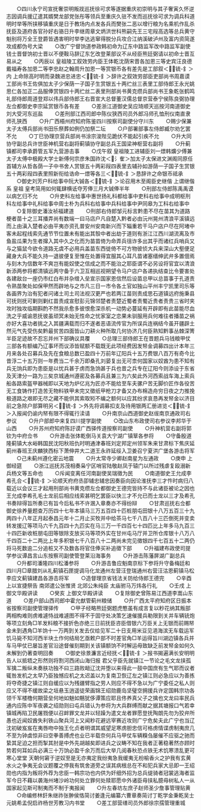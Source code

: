 <!-- { "loadSidebar": true } -->
　　○四川永宁司宣抚奢崇明叛戕巡抚徐可求等遂据重庆初崇明与其子奢寅久怀逆志因调兵援辽遣其婿樊龙部党张彤等领兵至重庆久驻不发而巡抚徐可求为调兵科道明时举等所挟移镇重庆是日于教场内点发各兵而樊张二恶以增行粮为名乘机作乱杀抚臣及道府各官孙好右骆日升李继周章文炳洪世科熊嗣先王三宅叚高选等总兵黄守魁别将万全王登爵皆遇害明时举李达逃窜得脱分兵攻合江纳溪破泸州及富内资简遂攻成都伪号大梁
　　○改广宁督饷道参政韩初命为辽东中路监军改中路监军副使钱士晋督饷初士晋以不便鞍马辞辽东乞改登莱部议不从经臣熊廷弼请以初命士晋互易从之
　　○丙辰以  皇祖陵工叙效劳内臣王体乾沈荫宋晋各加恩三等史宾汪良德戴福寿各加恩二等李忠赵之翰周升加恩一等赏银币各有差先是工部叙＜锍-釒＞内  上命除高时明而录魏进忠进忠＜锍-釒＞辞许之叙效劳部臣吏部尚书周嘉谟工部尚书王佐俱加太子少保荫一子国子生赏银五十两纻丝三表里工部侍郎王永光姚思仁各加正二品服俸赏银四十两纻丝二表里刑部尚书黄克缵兵部尚书王象乾张鹤鸣礼部侍郎周道登郑以伟兵部侍郎王右晋宣大总督董汉儒总督京营泰宁侯陈良弼协理左佥都御史李宗延赏银币各有差
　　○差浙江道御史吴应琦顺天巡按河南道御史刘大受河东巡盐
　　○差刑部江西司郎中陈仪狭西司员外郎冯师孔恤刑仪南直隶师孔狭西
　　○升广西梧州府知府陈鉴四川按察司副使分守川东
　　○赐少保兼太子太傅兵部尚书田乐祭葬如例仍加祭二坛
　　○户部署部事左侍郎臧尔劝乞罢不允
　　○丁巳协理京营兵部尚书涂宗浚陛见跪伏不能起引疾不允
　　○升大同协守副总兵许世臣神机营右副将蓟镇协守副总兵王国梁神枢营右副将
　　○升蓟镇都司李承爵管五军九营游击事
　　○戊午叙  皇祖陵工进辅臣刘一燝韩爌少傅兼太子太傅中极殿大学士新傅何宗彦朱国祚沈＜氵隺＞加太子太保进文渊阁同原任首辅方从哲各荫一子中书舍人赏银五十两彩叚四表里去辅孙如游荫一子国子生赏银五十两彩叚四表里照新衔给诰命一燝等各三＜锍-釒＞恳辞许之命银币祗承
　　○御史刘芳户科给事中阮大铖各＜锍-釒＞论召用木至阁臣史继偕  上谓继偕系  皇祖  皇考简用如何辄肆横诋夺芳俸三月大铖俸半年
　　○刑部左侍郎陈禹禹谟以病乞归不允
　　○升吏科左给事中惠世扬礼科都给事中吏科右给事中成明枢刑科左给事中礼科给事中周士朴为兵科右给事中兵科给事中尹同皋为工科右给事中
　　○复除御史潘汝祯福建道
　　○刑部右侍郎邹元标言黔患不尽在苗其为道路梗者苗十之三耳播弄尚有数端一曰马店户凡自楚入黔者必由沅州晃州清浪平溪镇远而上由滇入楚者必由平夷亦资孔普安州安南新兴而下辎重若干马户店户尽在阿堵中客未起程线索先通节节位置未有能出其彀中者出劫于道则有浙江江西川湖流离及市鱼盐瓜果为生者撺入其中久之化而为苗苗倚为命弄兵徂诈多出其乎而诸红兵哨兵又与之猫鼠今欲令道路无虞不必用兵盖苗东西徙倚不可方物彼侦大兵来深山大壑便足藏身大兵不能久持一退彼便复至惟在处置得宜服其心耳凡苗诸塞缙绅武弁多置佃焉与刻木为信数年不爽岂有能奴使之信成之而不能治之耶臣谓不必另设将官宜以清浪新添两参将都清镇远两守备于六卫互相巡视朔望令马户店户各递执结查比令要害处各建敌台一座仍市红白布并杂缯入垒宣示国家恩信然后设苗总甲以总苗事于孔道责令熟苗聚处如保甲然而辟地与之市凡三日一市令各土官如独山平州丰宁凯里司乐等各画界为治有犯者问诸土司土司法视汉更严也若两江苗则责成思石道镇远府施秉县可抚则抚可剿则剿红苗责成宣慰彭元锦邻楚者责楚近蜀者责蜀近贵者责贵三省时夹攻时独攻临期斟酌不然我杀愈多彼恨愈深杀机一动势必蔓延有开辟即有此苗能尽血洗之乎威谕恩抚彼虽顽冥未始无性命之忧家室之恋果未驯服用兵何难往者播苗之祸亦好大喜功者挑之入其疆满载而归不遂者恶语流传官为所误兵连祸结今虽开疆辟土然元气先受伤矣黔最贫苦四面皆山刀耕火种所取几何协济几何臣熟知黔事丛棘深箐半臣足迹故不忍忘并州下部确议具覆
　　○总理三部侍郎王在晋题兵马钱粮甲仗三部各有额编乃辽事坏而议添皆赋额不载既无此项经费因发帑金调募四出计本年三月来各处召募兵及先在食粮总数已盈四十万前年辽阳兵十五万费银八百万有奇今比昔浮二十五万则一年费当二千余万即桑孔刘晏复出无可柰何国家以奴酋为患不知有兵无饷兵即为患臣是以忧兵甚于虏而急饷甚于兵也昔之兵专在辽阳今则添设于东省及天津分一路为三矣京城通州遵密及各募兵且兼三为六矣此外河西索战车海上索兵船各路索盔甲器械即以天地为炉亿兆为匠亦不能给至车夫骡户苦无脚价匠作各役苦无工食铸作打造苦无物料铁甲未完又徵纸甲枪刀才备又办布棉造舟穷日夜之力推挽极道路之艰即无尽之藏不能供其索取矧不编之额何以应其纷求哀恳再发帑金以济目前之急除户部算明另＜锍-釒＞外先将调募扣支及待用银两汇册进览＜锍-釒＞入报闻仍谕内帑有限不得辄行渎请
　　○升南京山西道御史赵绂南京通政司右参议
　　○升户部郎中来复四川提学副使
　　○改山东布政使司右参议李邦华于山西
　　○升苏州府知府陈訏谟广西驿传道按察司副使
　　○升神机营右副将郭钦为中府佥书
　　○升游击张体乾倒马关袁大宁湖广镇筸各参将
　　○守备殷道隆蓟镇大水峪韩国民沈阳秋班仇时明通津春班刘定邦定州领军朱来甘肃标下焦庆延蓟州春班王庆麟狭西标下萧伸井大二道王永祚延绥入卫姜召宁夏洪广堡各游击将军
　　○己未蓟州遵化密云地震
　　○升太常寺少卿赵南星为左通政
　　○庚申  上御经筵
　　○浙江巡抚苏茂相奏枭宁区哨官陆敬赵凤于辕门以所过残虐复殴溺新兵杨文等五命也
　　○斥闻变离任河南副使吴瑞徵为民
　　○南道御史王允成李希孔合＜锍-釒＞论顺天府府丞卲辅忠辅忠因奏臣向因论淮抚李三才忤时病归八载近以会议三才起用刑部尚书黄克缵左佥都御史王德完皆持不与此诸臣被论之因也王允成李希孔毛士龙前后相应线索甚明乞罢臣以快三才不允已而士龙以三才及希孔书奏辩得旨所奏已有旨今后私书不许溷入章奏亦不得纷辩
　　○甘肃巡抚右佥都御史徐养量题查万历四十七年本镇马三万五百四十匹桩朋屯田银十八万五百三十九两四十八年正月起泰昌元年十二月止买牧并中给茶马七千八百八十三匹倒死并变卖转发援辽等项马六千九百四十九匹实在马三万一千四百七十四匹比上年多马九百三十四匹新收桩朋屯田等银除支放买马等项外实在甘州屯马厅并卫所仓库银十八万八千四百二十二两比上年多积银七千八百八十二两尚未完见徵银四千七百五十二两仍将马死数逾二分追桩又不及数各将官住俸买补追徵下部
　　○升福建布政使司提学参议谭昌言山东按察司副使管登莱沿海事务
　　○升游击陈藩屏湖广副总兵
　　○升都司潘隆四川松潘参将
　　○升游击鲁应魁南京标下参将升守备梅廷和四川月□章腊刘从礼蓟镇石匣提调马化龙通州左营汪登瑞通州右营汪沽恩蓟镇马松李应文蓟镇建昌各游击将军
　　○造督理京省钱法关防给侍郎王德完
　　○辛酉  上以宣捷祭告  南郊遣公张惟贤  北郊公朱纯臣  太庙驸马万炜各行礼
　　○壬戌  上御文华殿讲读
　　○癸亥  上御文华殿讲读
　　○复除御史曾陈易江西道李嵩山东道
　　○差户部山西司郎中霍允猷管蓟州粮储
　　○升广西太平府知府区日振本省按察司副使管理驿传
　　○甲子经略熊廷弼题虎憨虽有成言复以粆花纳其叛部两相构难则虏难遽恃战难遽图不得不于固守处决策乞速催援兵勒限到关并车辆铳炮等项立刻角□羊发料粮不接折色亦绝三日前抚臣咨臣借银六万臣关上无银而前赐帑金未到遇角□羊饷十一万两到关发去仅给见军二十日支用米豆见浥海滨无车载运军饥马毙不知河西半块土作何结局乞亟敕户部不时差官角□羊运得旨川湖边镇各兵并车马甲仗已屡旨差官沿途督催刻期到关该镇额饷不时解运毋致缺乏前发帑金如何久未解到仍著查明回奏
　　○御史徐景濂言近经抚＜锍-釒＞报书揭遍满长安明明告人以抵牾之形然则将割河西闭山海归报  君父乎臣先就镇江一节论之毛文龙挟孤军擒二叛纵未奏肤功独不曰三路败衄辽沈并堕以来得此一鼓中国庶有生气耶而议者辄咎发机之太早乃臣独憾应机之太迟盖以为复南卫恢辽左之镇江则必急应以为善拣将夺奇捷之镇江则自缓应以为残疆臂指之劳人则应不得不急以为广宁委任之私人则应又不得不缓故梁之垣悬玉逍遥徒荣画锦王绍勋鹿岛坚璧空拥援兵许定国韩宗功各领千军楼橹何期营垒何地如魅如魑犹侈谭策应耶且佟养真父子之擒也文龙曰率民兵通内应陈中军夜袭之绍勋则曰屯兵错认为参将为大兵群缚而献之据其塘报口气若幸镇城再陷卫民屠戮便以召衅罪文龙并以轻躁为遣文龙者罪愿登抚陶朗先勿为狡弁所愚也近闻奴酋失利铁山聚兵河上又闻粆花避远宰赛近攻则广宁危矣夫此广宁也当辽沈初破岌岌在夷唇吻中独王化贞者明谓其威望足寒虏胆忠信可格虏情谍虏制夷庶几不至为钟虡惊非曰空拳善搏虎也业已半载奈何兵马甲仗车辆糗刍屡催不应驱之驰而絷其足迫之担而掣其肘是中外先胡越矣即进兵之议畴不知在我者正著稳著然亦顾时势若何耳如兵必满三十万饷必盈千余万而后大举几阅春秋恐点铁无术饥寒溃乱更可寒心堂堂  天朝何窘于逆奴至是无亦夷定我纷夷急我缓夷无枌榆香火之护我有玄黄水火之争夷无会议题覆之停我有筑舍道旁之误其病根总在不和犯兵家大忌即一王绍勋也内指为叛将外荐为忠臣一韩宗功也内供为奸细外招为总兵缇骑者冠裳逃海者监军今日不藉以袭海州堵沙岭功何处立罪何处赎耶愿中外诸臣毋挟私臆毋树私人一从国家起见斯可制夷而不制于夷报闻
　　○升左春坊左庶子赵师圣少詹事管理贴黄
　　○命编修林釬朱继祚张翀侯恪简讨姜逢元编纂六曹章奏简讨丁乾学金秉乾吴士元姚希孟倪启祚杨世芳教习内书堂
　　○差工部营缮司员外郎徐宗孺管理重城
